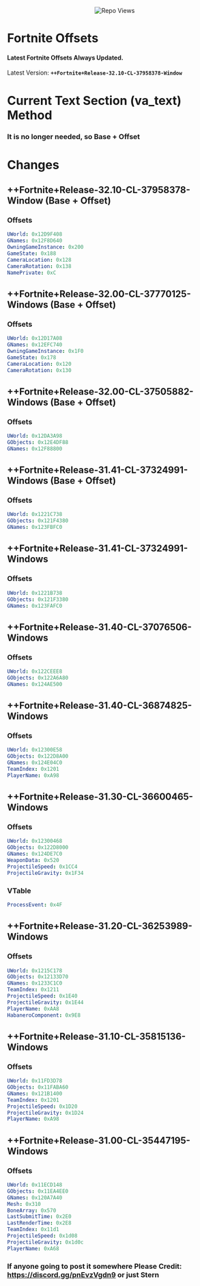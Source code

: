 <p align="center"> <img src="https://komarev.com/ghpvc/?username=SternI&label=Repo%20views&color=0e75b6&style=flat" alt="Repo Views" /> </p>

# Fortnite Offsets

#### Latest Fortnite Offsets Always Updated.
Latest Version: **``++Fortnite+Release-32.10-CL-37958378-Window``**

# Current Text Section (va_text) Method
### It is no longer needed, so Base + Offset

# Changes

## ++Fortnite+Release-32.10-CL-37958378-Window (Base + Offset)
### Offsets
```yaml
UWorld: 0x12D9F408
GNames: 0x12F8D640
OwningGameInstance: 0x200
GameState: 0x188
CameraLocation: 0x128
CameraRotation: 0x138
NamePrivate: 0xC
```

## ++Fortnite+Release-32.00-CL-37770125-Windows (Base + Offset)
### Offsets
```yaml
UWorld: 0x12D17A08
GNames: 0x12EFC740
OwningGameInstance: 0x1F0
GameState: 0x178
CameraLocation: 0x120
CameraRotation: 0x130
```

## ++Fortnite+Release-32.00-CL-37505882-Windows (Base + Offset)
### Offsets
```yaml
UWorld: 0x12DA3A98
GObjects: 0x12E4DF88
GNames: 0x12F88800
```

## ++Fortnite+Release-31.41-CL-37324991-Windows (Base + Offset)
### Offsets
```yaml
UWorld: 0x1221C738
GObjects: 0x121F4380
GNames: 0x123FBFC0
```

## ++Fortnite+Release-31.41-CL-37324991-Windows
### Offsets
```yaml
UWorld: 0x1221B738
GObjects: 0x121F3380
GNames: 0x123FAFC0
```

## ++Fortnite+Release-31.40-CL-37076506-Windows
### Offsets
```yaml
UWorld: 0x122CEEE8
GObjects: 0x122A6A80
GNames: 0x124AE500
```

## ++Fortnite+Release-31.40-CL-36874825-Windows
### Offsets
```yaml
UWorld: 0x12300E58
GObjects: 0x122D8A00
GNames: 0x124E04C0
TeamIndex: 0x1201
PlayerName: 0xA98
```

## ++Fortnite+Release-31.30-CL-36600465-Windows
### Offsets
```yaml
UWorld: 0x12300468
GObjects: 0x122D8000
GNames: 0x124DE7C0
WeaponData: 0x520
ProjectileSpeed: 0x1CC4
ProjectileGravity: 0x1F34
```

### VTable
```yaml
ProcessEvent: 0x4F
```

## ++Fortnite+Release-31.20-CL-36253989-Windows
### Offsets
```yaml
UWorld: 0x1215C178
GObjects: 0x12133D70
GNames: 0x1233C1C0
TeamIndex: 0x1211
ProjectileSpeed: 0x1E40
ProjectileGravity: 0x1E44
PlayerName: 0xAA8
HabaneroComponent: 0x9E8
```

## ++Fortnite+Release-31.10-CL-35815136-Windows
### Offsets
```yaml
UWorld: 0x11FD3D78
GObjects: 0x11FABA60
GNames: 0x121B1400
TeamIndex: 0x1201
ProjectileSpeed: 0x1D20
ProjectileGravity: 0x1D24
PlayerName: 0xA98
```

## ++Fortnite+Release-31.00-CL-35447195-Windows
### Offsets
```yaml
UWorld: 0x11ECD148
GObjects: 0x11EA4EE0
GNames: 0x120A7A40
Mesh: 0x310
BoneArray: 0x570
LastSubmitTime: 0x2E0
LastRenderTime: 0x2E8
TeamIndex: 0x11d1
ProjectileSpeed: 0x1d08
ProjectileGravity: 0x1d0c
PlayerName: 0xA68
```

### If anyone going to post it somewhere Please Credit: https://discord.gg/pnEvzVgdn9 or just Stern
